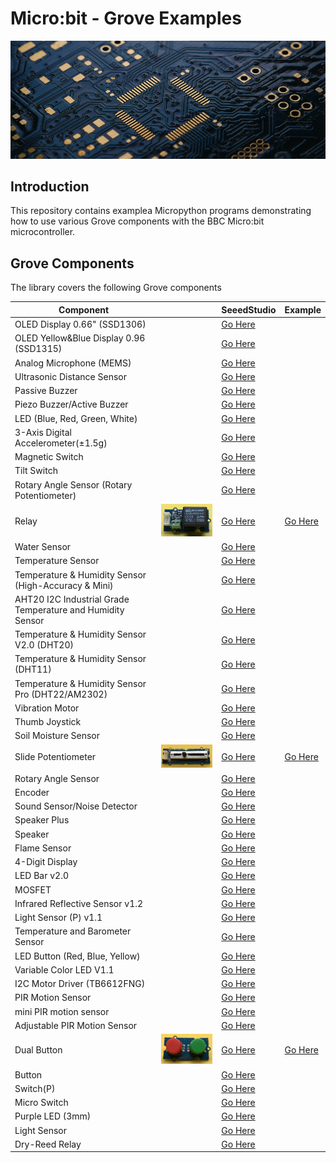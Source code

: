 # Micro:bit - Grove Examples

![Splash](splash.png)

## Introduction

This repository contains examplea Micropython programs demonstrating how to use various Grove components with the BBC Micro:bit microcontroller.

## Grove Components

The library covers the following Grove components

| Component                                                  |                                                       | SeeedStudio                                                                                                         | Example  |
| ---------------------------------------------------------- | ----------------------------------------------------- | ------------------------------------------------------------------------------------------------------------------- | -------- |
| OLED Display 0.66" (SSD1306)                               |                                                       | [Go Here](https://www.seeedstudio.com/Grove-OLED-Display-0-66-SSD1306-v1-0-p-5096.html)                             |          |
| OLED Yellow&Blue Display 0.96 (SSD1315)                    |                                                       | [Go Here](https://www.seeedstudio.com/Grove-OLED-Yellow-Blue-Display-0-96-SSD1315-V1-0-p-5010.html)                 |          | 
| Analog Microphone (MEMS)                                   |                                                       | [Go Here](https://www.seeedstudio.com/Grove-Analog-Microphone-p-4593.html)                                          |          |
| Ultrasonic Distance Sensor                                 |                                                       | [Go Here](https://www.seeedstudio.com/Grove-Ultrasonic-Distance-Sensor.html)                                        |          |
| Passive Buzzer                                             |                                                       | [Go Here](https://www.seeedstudio.com/Grove-Passive-Buzzer-p-4525.html)                                             |          |
| Piezo Buzzer/Active Buzzer                                 |                                                       | [Go Here](https://www.seeedstudio.com/Grove-Buzzer.html)                                                            |          |
| LED (Blue, Red, Green, White)                              |                                                       | [Go Here](https://www.seeedstudio.com/Grove-LED-Pack-p-4364.html)                                                   |          |
| 3-Axis Digital Accelerometer(±1.5g)                        |                                                       | [Go Here](https://www.seeedstudio.com/Grove-3-Axis-Digital-Accelerometer-1-5g.html)                                 |          |
| Magnetic Switch                                            |                                                       | [Go Here](https://www.seeedstudio.com/Grove-Magnetic-Switch.html)                                                   |          |
| Tilt Switch                                                |                                                       | [Go Here](https://www.seeedstudio.com/Grove-Tilt-Switch.html)                                                       |          |
| Rotary Angle Sensor (Rotary Potentiometer)                 |                                                       | [Go Here](https://www.seeedstudio.com/Grove-Rotary-Angle-Sensor.html)                                               |          |
| Relay                                                      | ![Relay](img/relay.png)                               | [Go Here](https://www.seeedstudio.com/Grove-Relay.html)                                                             | [Go Here](src/relay.py)                 |
| Water Sensor                                               |                                                       | [Go Here](https://www.seeedstudio.com/Grove-Water-Sensor.html)                                                      |          |
| Temperature Sensor                                         |                                                       | [Go Here](https://www.seeedstudio.com/Grove-Temperature-Sensor.html)                                                |          |
| Temperature & Humidity Sensor (High-Accuracy & Mini)       |                                                       | [Go Here](https://www.seeedstudio.com/Grove-Temperature-Humidity-Sensor-High-Accuracy-Mini.html)                    |          |
| AHT20 I2C Industrial Grade Temperature and Humidity Sensor |                                                       | [Go Here](https://www.seeedstudio.com/Grove-AHT20-I2C-Industrial-grade-temperature-and-humidity-sensor-p-4497.html) |          |
| Temperature & Humidity Sensor V2.0 (DHT20)                 |                                                       | [Go Here](https://www.seeedstudio.com/Grove-Temperature-Humidity-Sensor-V2-0-DHT20-p-4967.html)                     |          |
| Temperature & Humidity Sensor (DHT11)                      |                                                       | [Go Here](https://www.seeedstudio.com/Grove-Temperature-Humidity-Sensor-DHT11.html)                                 |          |
| Temperature & Humidity Sensor Pro (DHT22/AM2302)           |                                                       | [Go Here](https://www.seeedstudio.com/Grove-Temperature-Humidity-Sensor-Pro-AM2302-DHT22.html)                      |          |
| Vibration Motor                                            |                                                       | [Go Here](https://www.seeedstudio.com/Grove-Vibration-Motor.html)                                                   |          |
| Thumb Joystick                                             |                                                       | [Go Here](https://www.seeedstudio.com/Grove-Thumb-Joystick.html)                                                    |          |
| Soil Moisture Sensor                                       |                                                       | [Go Here](https://www.seeedstudio.com/Grove-Moisture-Sensor.html)                                                   |          |
| Slide Potentiometer                                        | ![Slide Potentiometer](img/sliding-potentiometer.png) | [Go Here](https://www.seeedstudio.com/Grove-Slide-Potentiometer.html)                                               | [Go Here](src/sliding_potentiometer.py) |
| Rotary Angle Sensor                                        |                                                       | [Go Here](https://www.seeedstudio.com/Grove-Rotary-Angle-Sensor-P.html)                                             |          |
| Encoder                                                    |                                                       | [Go Here](https://www.seeedstudio.com/Grove-Encoder.html)                                                           |          |
| Sound Sensor/Noise Detector                                |                                                       | [Go Here](https://www.seeedstudio.com/Grove-Loudness-Sensor.html)                                                   |          |
| Speaker Plus                                               |                                                       | [Go Here](https://www.seeedstudio.com/Grove-Speaker-Plus-p-4592.html)                                               |          |
| Speaker                                                    |                                                       | [Go Here](https://www.seeedstudio.com/Grove-Speaker-p-1445.html)                                                    |          |
| Flame Sensor                                               |                                                       | [Go Here](https://www.seeedstudio.com/Grove-Flame-Sensor.html)                                                      |          |
| 4-Digit Display                                            |                                                       | [Go Here](https://www.seeedstudio.com/Grove-4-Digit-Display.html)                                                   |          |
| LED Bar v2.0                                               |                                                       | [Go Here](https://www.seeedstudio.com/Grove-LED-Bar-v2-0.html)                                                      |          |
| MOSFET                                                     |                                                       | [Go Here](https://www.seeedstudio.com/Grove-MOSFET.html)                                                            |          |
| Infrared Reflective Sensor v1.2                            |                                                       | [Go Here](https://www.seeedstudio.com/Grove-Infrared-Reflective-Sensor-v1-2.html)                                   |          |
| Light Sensor (P) v1.1                                      |                                                       | [Go Here](https://www.seeedstudio.com/Grove-Light-Sensor-P-v1-1.html)                                               |          |
| Temperature and Barometer Sensor                           |                                                       | [Go Here](https://www.seeedstudio.com/Grove-Barometer-Sensor-BMP280.html)                                           |          |
| LED Button (Red, Blue, Yellow)                             |                                                       | [Go Here](https://www.seeedstudio.com/Grove-Red-LED-Button.html)                                                    |          |
| Variable Color LED V1.1                                    |                                                       | [Go Here](https://www.seeedstudio.com/Grove-Variable-Color-LED-V1-1.html)                                           |          |
| I2C Motor Driver (TB6612FNG)                               |                                                       | [Go Here](https://www.seeedstudio.com/Grove-I2C-Motor-Driver-TB6612FNG-p-3220.html)                                 |          |
| PIR Motion Sensor                                          |                                                       | [Go Here](https://www.seeedstudio.com/Grove-PIR-Motion-Sensor.html)                                                 |          |
| mini PIR motion sensor                                     |                                                       | [Go Here](https://www.seeedstudio.com/Grove-mini-PIR-motion-sensor-p-2930.html)                                     |          |
| Adjustable PIR Motion Sensor                               |                                                       | [Go Here](https://www.seeedstudio.com/Grove-Adjustable-PIR-Motion-Sensor.html)                                      |          |
| Dual Button                                                | ![Dual Button](img/dual-button.png)                   | [Go Here](https://www.seeedstudio.com/Grove-Dual-Button-p-4529.html)                                                | [Go Here](src/dual-button.py)           |
| Button                                                     |                                                       | [Go Here](https://www.seeedstudio.com/buttons-c-928/Grove-Button.html)                                              |          |
| Switch(P)                                                  |                                                       | [Go Here](https://www.seeedstudio.com/Grove-Switch-P.html)                                                          |          |
| Micro Switch                                               |                                                       | [Go Here](https://www.seeedstudio.com/Grove-Micro-Switch.html)                                                      |          |
| Purple LED (3mm)                                           |                                                       | [Go Here](https://www.seeedstudio.com/Grove-Purple-LED-3mm.html)                                                    |          |
| Light Sensor                                               |                                                       | [Go Here](https://www.seeedstudio.com/Grove-Light-Sensor-p-746.html)                                                |          |
| Dry-Reed Relay                                             |                                                       | [Go Here](https://www.seeedstudio.com/Grove-Dry-Reed-Relay.html)                                                    |          |

